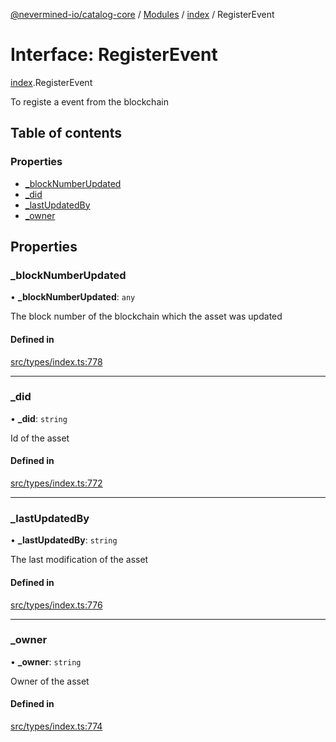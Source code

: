 [@nevermined-io/catalog-core](../README.md) / [Modules](../modules.md) / [index](../modules/index.md) / RegisterEvent

# Interface: RegisterEvent

[index](../modules/index.md).RegisterEvent

To registe a event from the blockchain

## Table of contents

### Properties

- [\_blockNumberUpdated](index.RegisterEvent.md#_blocknumberupdated)
- [\_did](index.RegisterEvent.md#_did)
- [\_lastUpdatedBy](index.RegisterEvent.md#_lastupdatedby)
- [\_owner](index.RegisterEvent.md#_owner)

## Properties

### \_blockNumberUpdated

• **\_blockNumberUpdated**: `any`

The block number of the blockchain which the asset was updated

#### Defined in

[src/types/index.ts:778](https://github.com/nevermined-io/components-catalog/blob/ff8bd4a/lib/src/types/index.ts#L778)

___

### \_did

• **\_did**: `string`

Id of the asset

#### Defined in

[src/types/index.ts:772](https://github.com/nevermined-io/components-catalog/blob/ff8bd4a/lib/src/types/index.ts#L772)

___

### \_lastUpdatedBy

• **\_lastUpdatedBy**: `string`

The last modification of the asset

#### Defined in

[src/types/index.ts:776](https://github.com/nevermined-io/components-catalog/blob/ff8bd4a/lib/src/types/index.ts#L776)

___

### \_owner

• **\_owner**: `string`

Owner of the asset

#### Defined in

[src/types/index.ts:774](https://github.com/nevermined-io/components-catalog/blob/ff8bd4a/lib/src/types/index.ts#L774)
